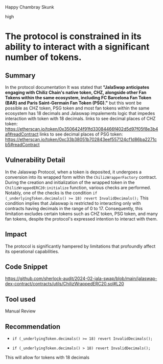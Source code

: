 Happy Chambray Skunk

high

# The protocol is constrained in its ability to interact with a significant number of tokens.

## Summary
In the protocol documentation It was stated that **"JalaSwap anticipates engaging with Chiliz Chain's native token, CHZ, alongside other Fan Tokens within the same ecosystem, including FC Barcelona Fan Token (BAR) and Paris Saint-Germain Fan Token (PSG)."** but this wont be possible as CHZ token, PSG token and most fan tokens within the same ecosystem has 18 decimals and Jalaswap impalements logic that impedes interaction with token with 18 decimals. links to see decimal places of CHZ token: https://etherscan.io/token/0x3506424f91fd33084466f402d5d97f05f8e3b4af#readContract
links to see decimal places of PSG token: https://etherscan.io/token/0xc33b38051b702843eef557124cf1d86ba2271cb5#readContract
## Vulnerability Detail
In the Jalaswap Protocol, when a token is deposited, it undergoes a conversion into its wrapped form within the `ChilizWrapperFactory` contract. During the creation and initialization of the wrapped token in the `ChilizWrappedERC20:initialize` function, various checks are performed. Notably, one of the checks is the condition `if (_underlyingToken.decimals() >= 18) revert InvalidDecimals();` This condition implies that Jalaswap is restricted to interacting only with contracts having decimals in the range of 0 to 17. Consequently, this limitation excludes certain tokens such as CHZ token, PSG token, and many fan tokens, despite the protocol's expressed intention to interact with them.
## Impact
The protocol is significantly hampered by limitations that profoundly affect its operational capabilities.
## Code Snippet
https://github.com/sherlock-audit/2024-02-jala-swap/blob/main/jalaswap-dex-contract/contracts/utils/ChilizWrappedERC20.sol#L20
## Tool used

Manual Review

## Recommendation
- `if (_underlyingToken.decimals() >= 18) revert InvalidDecimals();`
+ `if (_underlyingToken.decimals() > 18) revert InvalidDecimals();`


This will allow for tokens with 18 decimals

